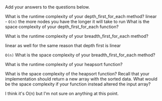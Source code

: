 Add your answers to the questions below.

What is the runtime complexity of your depth_first_for_each method?
linear -   `O(n)`
the more nodes you have 
the longer it will take to run
What is the space complexity of your depth_first_for_each function?

What is the runtime complexity of your breadth_first_for_each method?

linear as well for the 
same reason that depth 
first is linear

`O(n)`
What is the space complexity of your breadth_first_for_each method?

What is the runtime complexity of your heapsort function?

What is the space complexity of the heapsort function? Recall that your implementation should return a new array with the sorted data. What would be the space complexity if your function instead altered the input array?

I think it's O(n) but I'm not sure on anything at this point.